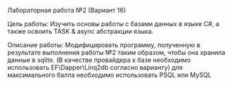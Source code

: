Лабораторная работа №2 (Вариант 16)

Цель работы:
Изучить основы работы с базами данных в языке C#, а также освоить TASK & async абстракции языка.

Описание работы:
Модифицировать программу, полученную в результате выполнения работы №2 таким образом, чтобы она хранила данные в sqlite. 
(В качестве провайдера к базе необходимо использовать EF\Dapper\Linq2db согласно варианту) для максимального балла необходимо использовать PSQL или MySQL
